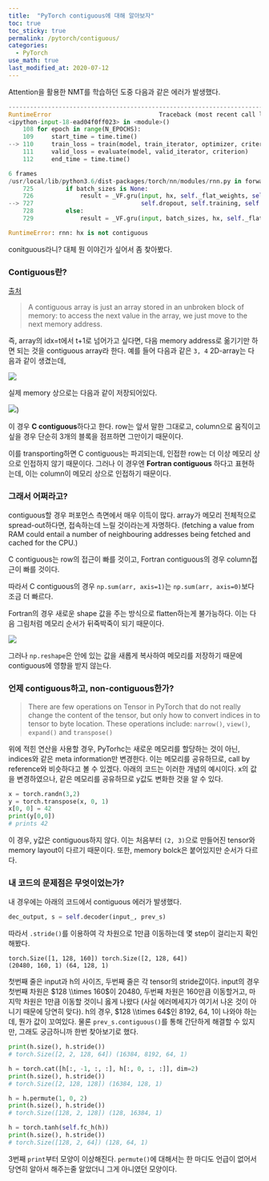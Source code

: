 ```yaml
---
title:  "PyTorch contiguous에 대해 알아보자"
toc: true
toc_sticky: true
permalink: /pytorch/contiguous/
categories:
  - PyTorch
use_math: true
last_modified_at: 2020-07-12
---
```


Attention을 활용한 NMT를 학습하던 도중 다음과 같은 에러가 발생했다.

```python
---------------------------------------------------------------------------
RuntimeError                              Traceback (most recent call last)
<ipython-input-18-ead04f0ff023> in <module>()
    108 for epoch in range(N_EPOCHS):
    109     start_time = time.time()
--> 110     train_loss = train(model, train_iterator, optimizer, criterion, CLIP)
    111     valid_loss = evaluate(model, valid_iterator, criterion)
    112     end_time = time.time()

6 frames
/usr/local/lib/python3.6/dist-packages/torch/nn/modules/rnn.py in forward(self, input, hx)
    725         if batch_sizes is None:
    726             result = _VF.gru(input, hx, self._flat_weights, self.bias, self.num_layers,
--> 727                              self.dropout, self.training, self.bidirectional, self.batch_first)
    728         else:
    729             result = _VF.gru(input, batch_sizes, hx, self._flat_weights, self.bias,

RuntimeError: rnn: hx is not contiguous
```

conitguous라니? 대체 뭔 이야긴가 싶어서 좀 찾아봤다.

### Contiguous란?

[출처](https://stackoverflow.com/questions/26998223/what-is-the-difference-between-contiguous-and-non-contiguous-arrays?fbclid=IwAR21BZEIAtBzlIR163wQxvPaKE9e0oHpXgB4qEGt9LSsG5an8avYiRfw8as)

> A contiguous array is just an array stored in an unbroken block of memory: to access the next value in the array, we just move to the next memory address.

즉, array의 idx=t에서 t+1로 넘어가고 싶다면, 다음 memory address로 옮기기만 하면 되는 것을 contiguous array라 한다. 예를 들어 다음과 같은 `3, 4` 2D-array는 다음과 같이 생겼는데,

![](https://i.stack.imgur.com/BJIVL.png)

실제 memory 상으로는 다음과 같이 저장되어있다.

![](https://i.stack.imgur.com/MXrA6.png))

이 경우 **C contiguous**하다고 한다. row는 앞서 말한 그대로고, column으로 움직이고 싶을 경우 단순히 3개의 블록을 점프하면 그만이기 때문이다.

이를 transporting하면 C contiguous는 파괴되는데, 인접한 row는 더 이상 메모리 상으로 인접하지 않기 때문이다. 그러나 이 경우엔 **Fortran contiguous** 하다고 표현하는데, 이는 column이 메모리 상으로 인접하기 때문이다.

### 그래서 어쩌라고?

contiguous할 경우 퍼포먼스 측면에서 매우 이득이 많다. array가 메모리 전체적으로 spread-out하다면, 접속하는데 느릴 것이라는게 자명하다. (fetching a value from RAM could entail a number of neighbouring addresses being fetched and cached for the CPU.)

C contiguous는 row의 접근이 빠를 것이고, Fortran contiguous의 경우 column접근이 빠를 것이다.

따라서 C contiguous의 경우 `np.sum(arr, axis=1)`는 `np.sum(arr, axis=0)`보다 조금 더 빠르다.

Fortran의 경우 새로운 shape 값을 주는 방식으로 flatten하는게 불가능하다. 이는 다음 그림처럼 메모리 순서가 뒤죽박죽이 되기 때문이다.

![](https://i.stack.imgur.com/GhErW.png)

그러나 `np.reshape`은 안에 있는 값을 새롭게 복사하여 메모리를 저장하기 때문에 contiguous에 영향을 받지 않는다.

### 언제 contiguous하고, non-contiguous한가?

> There are few operations on Tensor in PyTorch that do not really change the content of the tensor, but only how to convert indices in to tensor to byte location. These operations include: `narrow()`, `view()`, `expand()` and `transpose()`

위에 적힌 연산을 사용할 경우, PyTorhc는 새로운 메모리를 할당하는 것이 아닌, indices와 같은 meta information만 변경한다. 이는 메모리를 공유하므로, call by reference와 비슷하다고 볼 수 있겠다. 아래의 코드는 이러한 개념의 예시이다. x의 값을 변경하였으나, 같은 메모리를 공유하므로 y값도 변화한 것을 알 수 있다.

```python
x = torch.randn(3,2)
y = torch.transpose(x, 0, 1)
x[0, 0] = 42
print(y[0,0])
# prints 42
```

이 경우, y값은 contiguous하지 않다. 이는 처음부터 `(2, 3)`으로 만들어진 tensor와 memory layout이 다르기 때문이다. 또한, memory bolck은 붙어있지만 순서가 다르다.

### 내 코드의 문제점은 무엇이었는가?

내 경우에는 아래의 코드에서 contiguous 에러가 발생했다.

```python
dec_output, s = self.decoder(input_, prev_s)
```

따라서 `.stride()`를 이용하여 각 차원으로 1만큼 이동하는데 몇 step이 걸리는지 확인해봤다.

```
torch.Size([1, 128, 160]) torch.Size([2, 128, 64])
(20480, 160, 1) (64, 128, 1)
```

첫번째 줄은 input과 h의 사이즈, 두번째 줄은 각 tensor의 stride값이다. input의 경우 첫번째 차원은 $128 \\times 160$이 20480, 두번째 차원은 160만큼 이동할거고, 마지막 차원은 1만큼 이동할 것이니 옳게 나왔다 (사실 에러메세지가 여기서 나온 것이 아니기 때문에 당연히 맞다). h의 경우, $128 \\times 64$인 8192, 64, 1이 나와야 하는데, 뭔가 값이 꼬여있다. 물론 `prev_s.contiguous()`를 통해 간단하게 해결할 수 있지만, 그래도 궁금하니까 한번 찾아보기로 했다.

```python
print(h.size(), h.stride())
# torch.Size([2, 2, 128, 64]) (16384, 8192, 64, 1)

h = torch.cat([h[:, -1, :, :], h[:, 0, :, :]], dim=2)
print(h.size(), h.stride())
# torch.Size([2, 128, 128]) (16384, 128, 1)

h = h.permute(1, 0, 2)
print(h.size(), h.stride())
# torch.Size([128, 2, 128]) (128, 16384, 1)

h = torch.tanh(self.fc_h(h))
print(h.size(), h.stride())
# torch.Size([128, 2, 64]) (128, 64, 1)
```

3번째 `print`부터 모양이 이상해진다. `permute()`에 대해서는 한 마디도 언급이 없어서 당연히 알아서 해주는줄 알았더니 그게 아니였던 모양이다.
